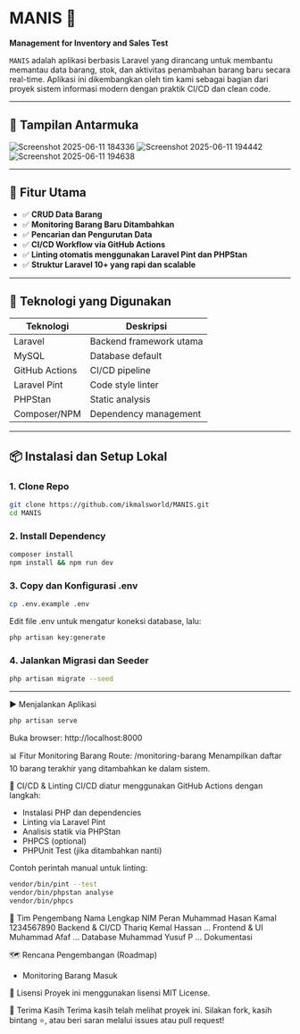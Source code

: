# MANIS 🍭
**Management for Inventory and Sales Test**

`MANIS` adalah aplikasi berbasis Laravel yang dirancang untuk membantu memantau data barang, stok, dan aktivitas penambahan barang baru secara real-time. Aplikasi ini dikembangkan oleh tim kami sebagai bagian dari proyek sistem informasi modern dengan praktik CI/CD dan clean code.

---

## 📸 Tampilan Antarmuka
![Screenshot 2025-06-11 184336](https://github.com/user-attachments/assets/2d71867b-2021-4e40-b254-3c3944474516)
![Screenshot 2025-06-11 194442](https://github.com/user-attachments/assets/d39c8172-75ac-4538-a774-42ed1f20eeb0)
![Screenshot 2025-06-11 194638](https://github.com/user-attachments/assets/9f558759-169e-4a8a-9503-de216960ad62)

---

## 🚀 Fitur Utama

- ✅ **CRUD Data Barang**
- ✅ **Monitoring Barang Baru Ditambahkan**
- ✅ **Pencarian dan Pengurutan Data**
- ✅ **CI/CD Workflow via GitHub Actions**
- ✅ **Linting otomatis menggunakan Laravel Pint dan PHPStan**
- ✅ **Struktur Laravel 10+ yang rapi dan scalable**

---

## 🧰 Teknologi yang Digunakan

| Teknologi     | Deskripsi                            |
|---------------|--------------------------------------|
| Laravel       | Backend framework utama              |
| MySQL         | Database default                     |
| GitHub Actions| CI/CD pipeline                       |
| Laravel Pint  | Code style linter                    |
| PHPStan       | Static analysis                      |
| Composer/NPM  | Dependency management                |

---

## 📦 Instalasi dan Setup Lokal

### 1. Clone Repo
```bash
git clone https://github.com/ikmalsworld/MANIS.git
cd MANIS
```

### 2. Install Dependency
```bash
composer install
npm install && npm run dev
```

### 3. Copy dan Konfigurasi .env
```bash
cp .env.example .env
```
Edit file .env untuk mengatur koneksi database, lalu:
```bash
php artisan key:generate
```

### 4. Jalankan Migrasi dan Seeder
```bash
php artisan migrate --seed
```

---

▶️ Menjalankan Aplikasi
```bash
php artisan serve
```
Buka browser: http://localhost:8000

📊 Fitur Monitoring Barang
Route: /monitoring-barang
Menampilkan daftar 10 barang terakhir yang ditambahkan ke dalam sistem.

🧪 CI/CD & Linting
CI/CD diatur menggunakan GitHub Actions dengan langkah:
- Instalasi PHP dan dependencies
- Linting via Laravel Pint
- Analisis statik via PHPStan
- PHPCS (optional)
- PHPUnit Test (jika ditambahkan nanti)

Contoh perintah manual untuk linting:
```bash
vendor/bin/pint --test
vendor/bin/phpstan analyse
vendor/bin/phpcs
```

👥 Tim Pengembang
Nama Lengkap	        NIM	            Peran
Muhammad Hasan Kamal	1234567890	    Backend & CI/CD
Thariq Kemal Hassan     ...	            Frontend & UI
Muhammad Afaf	        ...	            Database
Muhammad Yusuf P        ...             Dokumentasi

🗺️ Rencana Pengembangan (Roadmap)
- Monitoring Barang Masuk

📄 Lisensi
Proyek ini menggunakan lisensi MIT License.

🙌 Terima Kasih
Terima kasih telah melihat proyek ini. Silakan fork, kasih bintang ⭐, atau beri saran melalui issues atau pull request!
